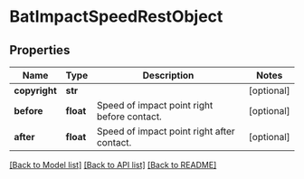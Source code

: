 # BatImpactSpeedRestObject

## Properties
Name | Type | Description | Notes
------------ | ------------- | ------------- | -------------
**copyright** | **str** |  | [optional] 
**before** | **float** | Speed of impact point right before contact. | [optional] 
**after** | **float** | Speed of impact point right after contact. | [optional] 

[[Back to Model list]](../README.md#documentation-for-models) [[Back to API list]](../README.md#documentation-for-api-endpoints) [[Back to README]](../README.md)

